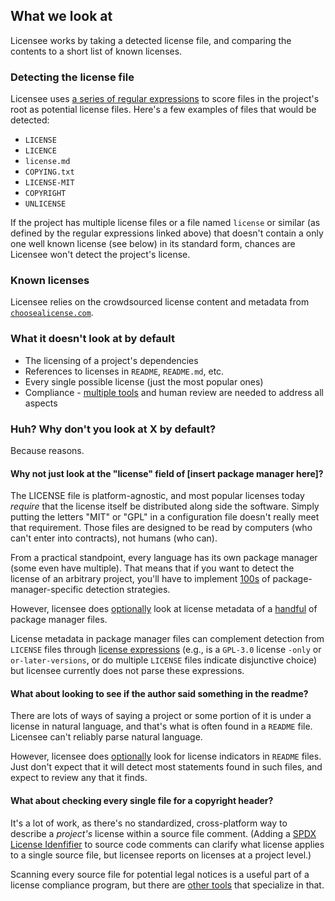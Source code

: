 ## What we look at

Licensee works by taking a detected license file, and comparing the contents to a short list of known licenses.

### Detecting the license file

Licensee uses [a series of regular expressions](https://github.com/benbalter/licensee/blob/master/lib/licensee/project_files/license_file.rb#L6-L43) to score files in the project's root as potential license files. Here's a few examples of files that would be detected:

* `LICENSE`
* `LICENCE`
* `license.md`
* `COPYING.txt`
* `LICENSE-MIT`
* `COPYRIGHT`
* `UNLICENSE`

If the project has multiple license files or a file named `license` or similar (as defined by the regular expressions linked above) that doesn't contain a only one well known license (see below) in its standard form, chances are Licensee won't detect the project's license.

### Known licenses

Licensee relies on the crowdsourced license content and metadata from [`choosealicense.com`](https://choosealicense.com).

### What it doesn't look at by default

* The licensing of a project's dependencies
* References to licenses in `README`, `README.md`, etc.
* Every single possible license (just the most popular ones)
* Compliance - [multiple tools](https://github.com/todogroup/awesome-oss-mgmt#licensing) and human review are needed to address all aspects

### Huh? Why don't you look at X by default?

Because reasons.

#### Why not just look at the "license" field of [insert package manager here]?

The LICENSE file is platform-agnostic, and most popular licenses today *require* that the license itself be distributed along side the software. Simply putting the letters "MIT" or "GPL" in a configuration file doesn't really meet that requirement. Those files are designed to be read by computers (who can't enter into contracts), not humans (who can).

From a practical standpoint, every language has its own package manager (some even have multiple). That means that if you want to detect the license of an arbitrary project, you'll have to implement [100s](https://github.com/github/linguist/tree/master/samples) of package-manager-specific detection strategies.

However, licensee does [optionally](https://github.com/benbalter/licensee/blob/master/docs/customizing.md) look at license metadata of a [handful](https://github.com/benbalter/licensee/blob/master/lib/licensee/project_files/package_manager_file.rb) of package manager files.

License metadata in package manager files can complement detection from `LICENSE` files through [license expressions](https://spdx.org/spdx-specification-21-web-version#h.jxpfx0ykyb60) (e.g., is a `GPL-3.0` license `-only` or `or-later-versions`, or do multiple `LICENSE` files indicate disjunctive choice) but licensee currently does not parse these expressions.

#### What about looking to see if the author said something in the readme?

There are lots of ways of saying a project or some portion of it is under a license in natural language, and that's what is often found in a `README` file. Licensee can't reliably parse natural language.

However, licensee does [optionally](https://github.com/benbalter/licensee/blob/master/docs/customizing.md) look for license indicators in `README` files. Just don't expect that it will detect most statements found in such files, and expect to review any that it finds.

#### What about checking every single file for a copyright header?

It's a lot of work, as there's no standardized, cross-platform way to describe a _project's_ license within a source file comment. (Adding a [SPDX License Idenfifier](https://spdx.org/using-spdx-license-identifier) to source code comments can clarify what license applies to a single source file, but licensee reports on licenses at a project level.)

Scanning every source file for potential legal notices is a useful part of a license compliance program, but there are [other tools](https://github.com/todogroup/awesome-oss-mgmt#licensing) that specialize in that.
